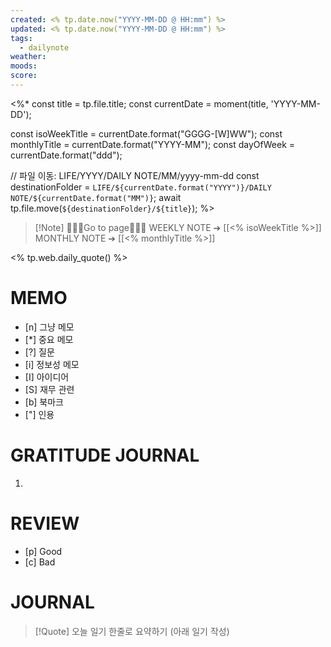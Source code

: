 ```yaml
---
created: <% tp.date.now("YYYY-MM-DD @ HH:mm") %>
updated: <% tp.date.now("YYYY-MM-DD @ HH:mm") %>
tags:
  - dailynote
weather: 
moods: 
score:
---
```

<%*
const title = tp.file.title;
const currentDate = moment(title, 'YYYY-MM-DD');

const isoWeekTitle = currentDate.format("GGGG-[W]WW");
const monthlyTitle = currentDate.format("YYYY-MM");
const dayOfWeek = currentDate.format("ddd");

// 파일 이동: LIFE/YYYY/DAILY NOTE/MM/yyyy-mm-dd
const destinationFolder = `LIFE/${currentDate.format("YYYY")}/DAILY NOTE/${currentDate.format("MM")}`;
await tp.file.move(`${destinationFolder}/${title}`);
%>
> [!Note] 🏃🏻‍♀️Go to page🏃🏻‍♀️
> WEEKLY NOTE ➔ [[<% isoWeekTitle %>]]
> MONTHLY NOTE ➔ [[<% monthlyTitle %>]]

<% tp.web.daily_quote() %>

# MEMO
- [n] 그냥 메모
- [*] 중요 메모
- [?] 질문
- [i] 정보성 메모
- [I] 아이디어
- [S] 재무 관련
- [b] 북마크
- [\"] 인용

# GRATITUDE JOURNAL
1. 

# REVIEW
- [p] Good
- [c] Bad

# JOURNAL
> [!Quote] 오늘 일기 한줄로 요약하기 (아래 일기 작성)
> 
